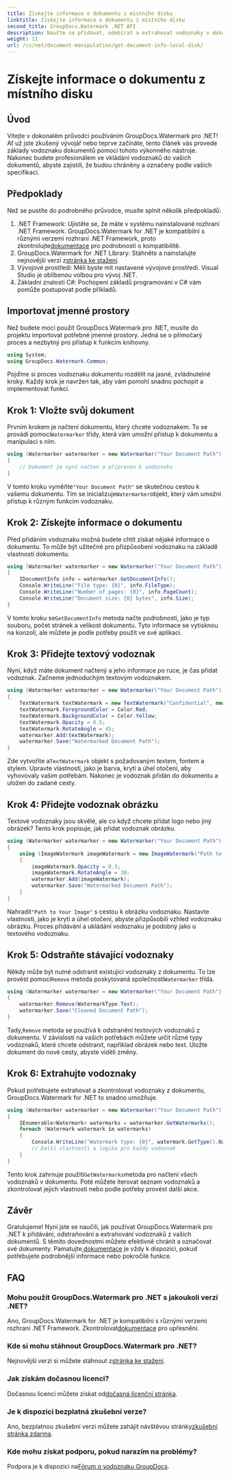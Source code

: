 ```yaml
---
title: Získejte informace o dokumentu z místního disku
linktitle: Získejte informace o dokumentu z místního disku
second_title: GroupDocs.Watermark .NET API
description: Naučte se přidávat, odebírat a extrahovat vodoznaky v dokumentech pomocí GroupDocs Watermark for .NET s tímto komplexním průvodcem krok za krokem.
weight: 11
url: /cs/net/document-manipulation/get-document-info-local-disk/
---
```


# Získejte informace o dokumentu z místního disku

## Úvod
Vítejte v dokonalém průvodci používáním GroupDocs.Watermark pro .NET! Ať už jste zkušený vývojář nebo teprve začínáte, tento článek vás provede základy vodoznaku dokumentů pomocí tohoto výkonného nástroje. Nakonec budete profesionálem ve vkládání vodoznaků do vašich dokumentů, abyste zajistili, že budou chráněny a označeny podle vašich specifikací.
## Předpoklady
Než se pustíte do podrobného průvodce, musíte splnit několik předpokladů:
1.  .NET Framework: Ujistěte se, že máte v systému nainstalované rozhraní .NET Framework. GroupDocs.Watermark for .NET je kompatibilní s různými verzemi rozhraní .NET Framework, proto zkontrolujte[dokumentace](https://tutorials.groupdocs.com/Watermark/net/) pro podrobnosti o kompatibilitě.
2.  GroupDocs.Watermark for .NET Library: Stáhněte a nainstalujte nejnovější verzi z[stránka ke stažení](https://releases.groupdocs.com/Watermark/net/).
3. Vývojové prostředí: Měli byste mít nastavené vývojové prostředí. Visual Studio je oblíbenou volbou pro vývoj .NET.
4. Základní znalosti C#: Pochopení základů programování v C# vám pomůže postupovat podle příkladů.
## Importovat jmenné prostory
Než budete moci použít GroupDocs.Watermark pro .NET, musíte do projektu importovat potřebné jmenné prostory. Jedná se o přímočarý proces a nezbytný pro přístup k funkcím knihovny.
```csharp
using System;
using GroupDocs.Watermark.Common;
```
Pojďme si proces vodoznaku dokumentu rozdělit na jasné, zvládnutelné kroky. Každý krok je navržen tak, aby vám pomohl snadno pochopit a implementovat funkci.
## Krok 1: Vložte svůj dokument
 Prvním krokem je načtení dokumentu, který chcete vodoznakem. To se provádí pomocí`Watermarker` třídy, která vám umožní přístup k dokumentu a manipulaci s ním.
```csharp
using (Watermarker watermarker = new Watermarker("Your Document Path"))
{
    // Dokument je nyní načten a připraven k vodoznaku
}
```
 V tomto kroku vyměňte`"Your Document Path"` se skutečnou cestou k vašemu dokumentu. Tím se inicializuje`Watermarker`objekt, který vám umožní přístup k různým funkcím vodoznaku.
## Krok 2: Získejte informace o dokumentu
Před přidáním vodoznaku možná budete chtít získat nějaké informace o dokumentu. To může být užitečné pro přizpůsobení vodoznaku na základě vlastností dokumentu.

```csharp
using (Watermarker watermarker = new Watermarker("Your Document Path"))
{
    IDocumentInfo info = watermarker.GetDocumentInfo();
    Console.WriteLine("File type: {0}", info.FileType);
    Console.WriteLine("Number of pages: {0}", info.PageCount);
    Console.WriteLine("Document size: {0} bytes", info.Size);
}
```
 V tomto kroku se`GetDocumentInfo` metoda načte podrobnosti, jako je typ souboru, počet stránek a velikost dokumentu. Tyto informace se vytisknou na konzoli, ale můžete je podle potřeby použít ve své aplikaci.
## Krok 3: Přidejte textový vodoznak
Nyní, když máte dokument načtený a jeho informace po ruce, je čas přidat vodoznak. Začneme jednoduchým textovým vodoznakem.

```csharp
using (Watermarker watermarker = new Watermarker("Your Document Path"))
{
    TextWatermark textWatermark = new TextWatermark("Confidential", new Font("Arial", 36));
    textWatermark.ForegroundColor = Color.Red;
    textWatermark.BackgroundColor = Color.Yellow;
    textWatermark.Opacity = 0.5;
    textWatermark.RotateAngle = 45;
    watermarker.Add(textWatermark);
    watermarker.Save("Watermarked Document Path");
}
```
 Zde vytvoříte a`TextWatermark` objekt s požadovaným textem, fontem a stylem. Upravte vlastnosti, jako je barva, krytí a úhel otočení, aby vyhovovaly vašim potřebám. Nakonec je vodoznak přidán do dokumentu a uložen do zadané cesty.
## Krok 4: Přidejte vodoznak obrázku
Textové vodoznaky jsou skvělé, ale co když chcete přidat logo nebo jiný obrázek? Tento krok popisuje, jak přidat vodoznak obrázku.

```csharp
using (Watermarker watermarker = new Watermarker("Your Document Path"))
{
    using (ImageWatermark imageWatermark = new ImageWatermark("Path to Your Image"))
    {
        imageWatermark.Opacity = 0.5;
        imageWatermark.RotateAngle = 30;
        watermarker.Add(imageWatermark);
        watermarker.Save("Watermarked Document Path");
    }
}
```
 Nahradit`"Path to Your Image"` s cestou k obrázku vodoznaku. Nastavte vlastnosti, jako je krytí a úhel otočení, abyste přizpůsobili vzhled vodoznaku obrázku. Proces přidávání a ukládání vodoznaku je podobný jako u textového vodoznaku.
## Krok 5: Odstraňte stávající vodoznaky
 Někdy může být nutné odstranit existující vodoznaky z dokumentu. To lze provést pomocí`Remove` metoda poskytovaná společností`Watermarker` třída.

```csharp
using (Watermarker watermarker = new Watermarker("Your Document Path"))
{
    watermarker.Remove(WatermarkType.Text);
    watermarker.Save("Cleaned Document Path");
}
```
 Tady,`Remove` metoda se používá k odstranění textových vodoznaků z dokumentu. V závislosti na vašich potřebách můžete určit různé typy vodoznaků, které chcete odstranit, například obrázek nebo text. Uložte dokument do nové cesty, abyste viděli změny.
## Krok 6: Extrahujte vodoznaky
Pokud potřebujete extrahovat a zkontrolovat vodoznaky z dokumentu, GroupDocs.Watermark for .NET to snadno umožňuje.

```csharp
using (Watermarker watermarker = new Watermarker("Your Document Path"))
{
    IEnumerable<Watermark> watermarks = watermarker.GetWatermarks();
    foreach (Watermark watermark in watermarks)
    {
        Console.WriteLine("Watermark type: {0}", watermark.GetType().Name);
        // Další vlastnosti a logika pro každý vodoznak
    }
}
```
 Tento krok zahrnuje použití`GetWatermarks`metoda pro načtení všech vodoznaků v dokumentu. Poté můžete iterovat seznam vodoznaků a zkontrolovat jejich vlastnosti nebo podle potřeby provést další akce.
## Závěr
 Gratulujeme! Nyní jste se naučili, jak používat GroupDocs.Watermark pro .NET k přidávání, odstraňování a extrahování vodoznaků z vašich dokumentů. S těmito dovednostmi můžete efektivně chránit a označovat své dokumenty. Pamatujte,[dokumentace](https://tutorials.groupdocs.com/Watermark/net/) je vždy k dispozici, pokud potřebujete podrobnější informace nebo pokročilé funkce.
## FAQ
### Mohu použít GroupDocs.Watermark pro .NET s jakoukoli verzí .NET?
 Ano, GroupDocs.Watermark for .NET je kompatibilní s různými verzemi rozhraní .NET Framework. Zkontrolovat[dokumentace](https://tutorials.groupdocs.com/Watermark/net/) pro upřesnění.
### Kde si mohu stáhnout GroupDocs.Watermark pro .NET?
 Nejnovější verzi si můžete stáhnout z[stránka ke stažení](https://releases.groupdocs.com/Watermark/net/).
### Jak získám dočasnou licenci?
 Dočasnou licenci můžete získat od[dočasná licenční stránka](https://purchase.groupdocs.com/temporary-license/).
### Je k dispozici bezplatná zkušební verze?
 Ano, bezplatnou zkušební verzi můžete zahájit návštěvou stránky[zkušební stránka zdarma](https://releases.groupdocs.com/).
### Kde mohu získat podporu, pokud narazím na problémy?
 Podpora je k dispozici na[Fórum o vodoznaku GroupDocs](https://forum.groupdocs.com/c/watermark/19).